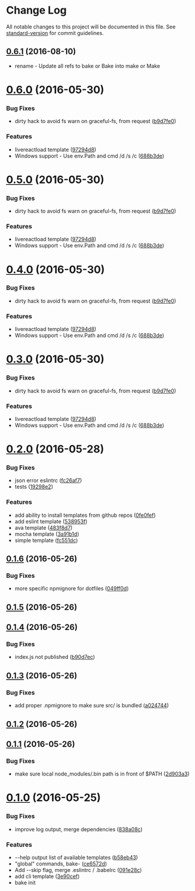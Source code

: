 # Change Log

All notable changes to this project will be documented in this file. See [standard-version](https://github.com/conventional-changelog/standard-version) for commit guidelines.

<a name="0.6.1"></a>
## [0.6.1](https://github.com/mklabs/make/compare/0.6.0...v0.6.1) (2016-08-10)

* rename - Update all refs to bake or Bake into make or Make


<a name="0.6.0"></a>
# [0.6.0](https://github.com/mklabs/bake/compare/v0.2.0...v0.6.0) (2016-05-30)


### Bug Fixes

* dirty hack to avoid fs warn on graceful-fs, from request ([b9d7fe0](https://github.com/mklabs/bake/commit/b9d7fe0))


### Features

* livereactload template ([97294d8](https://github.com/mklabs/bake/commit/97294d8))
* Windows support - Use env.Path and cmd /d /s /c ([688b3de](https://github.com/mklabs/bake/commit/688b3de))



<a name="0.5.0"></a>
# [0.5.0](https://github.com/mklabs/bake/compare/v0.2.0...v0.5.0) (2016-05-30)


### Bug Fixes

* dirty hack to avoid fs warn on graceful-fs, from request ([b9d7fe0](https://github.com/mklabs/bake/commit/b9d7fe0))


### Features

* livereactload template ([97294d8](https://github.com/mklabs/bake/commit/97294d8))
* Windows support - Use env.Path and cmd /d /s /c ([688b3de](https://github.com/mklabs/bake/commit/688b3de))



<a name="0.4.0"></a>
# [0.4.0](https://github.com/mklabs/bake/compare/v0.2.0...v0.4.0) (2016-05-30)


### Bug Fixes

* dirty hack to avoid fs warn on graceful-fs, from request ([b9d7fe0](https://github.com/mklabs/bake/commit/b9d7fe0))


### Features

* livereactload template ([97294d8](https://github.com/mklabs/bake/commit/97294d8))
* Windows support - Use env.Path and cmd /d /s /c ([688b3de](https://github.com/mklabs/bake/commit/688b3de))



<a name="0.3.0"></a>
# [0.3.0](https://github.com/mklabs/bake/compare/v0.2.0...v0.3.0) (2016-05-30)


### Bug Fixes

* dirty hack to avoid fs warn on graceful-fs, from request ([b9d7fe0](https://github.com/mklabs/bake/commit/b9d7fe0))


### Features

* livereactload template ([97294d8](https://github.com/mklabs/bake/commit/97294d8))
* Windows support - Use env.Path and cmd /d /s /c ([688b3de](https://github.com/mklabs/bake/commit/688b3de))



<a name="0.2.0"></a>
# [0.2.0](https://github.com/mklabs/bake/compare/v0.1.6...v0.2.0) (2016-05-28)


### Bug Fixes

* json error eslintrc ([fc26af7](https://github.com/mklabs/bake/commit/fc26af7))
* tests ([19298e2](https://github.com/mklabs/bake/commit/19298e2))


### Features

* add ability to install templates from github repos ([0fe0fef](https://github.com/mklabs/bake/commit/0fe0fef))
* add eslint template ([538953f](https://github.com/mklabs/bake/commit/538953f))
* ava template ([483f8d7](https://github.com/mklabs/bake/commit/483f8d7))
* mocha template ([3a91b1d](https://github.com/mklabs/bake/commit/3a91b1d))
* simple template ([fc551dc](https://github.com/mklabs/bake/commit/fc551dc))



<a name="0.1.6"></a>
## [0.1.6](https://github.com/mklabs/bake/compare/v0.1.5...v0.1.6) (2016-05-26)


### Bug Fixes

* more specific npmignore for dotfiles ([049ff0d](https://github.com/mklabs/bake/commit/049ff0d))



<a name="0.1.5"></a>
## [0.1.5](https://github.com/mklabs/bake/compare/v0.1.4...v0.1.5) (2016-05-26)



<a name="0.1.4"></a>
## [0.1.4](https://github.com/mklabs/bake/compare/v0.1.3...v0.1.4) (2016-05-26)


### Bug Fixes

* index.js not published ([b90d7ec](https://github.com/mklabs/bake/commit/b90d7ec))



<a name="0.1.3"></a>
## [0.1.3](https://github.com/mklabs/bake/compare/v0.1.2...v0.1.3) (2016-05-26)


### Bug Fixes

* add proper .npmignore to make sure src/ is bundled ([a024744](https://github.com/mklabs/bake/commit/a024744))



<a name="0.1.2"></a>
## [0.1.2](https://github.com/mklabs/bake/compare/v0.1.1...v0.1.2) (2016-05-26)



<a name="0.1.1"></a>
## [0.1.1](https://github.com/mklabs/bake/compare/v0.1.0...v0.1.1) (2016-05-26)


### Bug Fixes

* make sure local node_modules/.bin path is in front of $PATH ([2d903a3](https://github.com/mklabs/bake/commit/2d903a3))



<a name="0.1.0"></a>
# [0.1.0](https://github.com/mklabs/bake/compare/v0.0.4...v0.1.0) (2016-05-25)


### Bug Fixes

* improve log output, merge dependencies ([838a08c](https://github.com/mklabs/bake/commit/838a08c))


### Features

* --help output list of available templates ([b58eb43](https://github.com/mklabs/bake/commit/b58eb43))
* "global" commands, bake-<target> ([ce6572d](https://github.com/mklabs/bake/commit/ce6572d))
* Add --skip flag, merge .eslintrc / .babelrc ([091e28c](https://github.com/mklabs/bake/commit/091e28c))
* add cli template ([3e90cef](https://github.com/mklabs/bake/commit/3e90cef))
* bake init <template> ([34b788b](https://github.com/mklabs/bake/commit/34b788b))
* implement template hook for start / install ([5990fa6](https://github.com/mklabs/bake/commit/5990fa6))



<a name="0.0.4"></a>
## [0.0.4](https://github.com/mklabs/bake/compare/v0.0.3...v0.0.4) (2016-05-24)



<a name="0.0.3"></a>
## [0.0.3](https://github.com/mklabs/bake/compare/v0.0.2...v0.0.3) (2016-05-24)



<a name="0.0.2"></a>
## 0.0.2 (2016-05-24)

